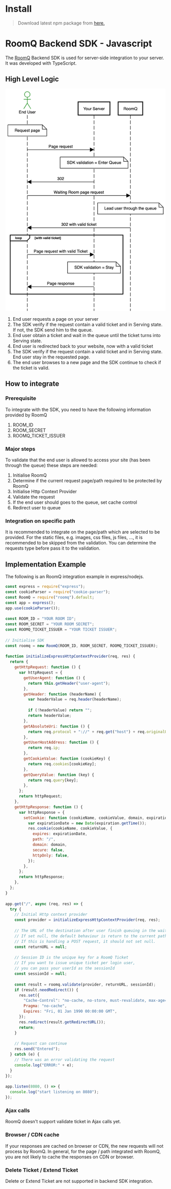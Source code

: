 # Install

> Download latest npm package from [here.](https://www.npmjs.com/package/roomq)

# RoomQ Backend SDK - Javascript

The [RoomQ](https://www.noq.hk/en/roomq) Backend SDK is used for server-side integration to your server. It was developed with TypeScript.

## High Level Logic

![The SDK Flow](https://github.com/redso/roomq.backend-sdk.nodejs/blob/main/RoomQ-Backend-SDK-JS-high-level-logic-diagram.png?raw=true)

1.  End user requests a page on your server
2.  The SDK verify if the request contain a valid ticket and in Serving state. If not, the SDK send him to the queue.
3.  End user obtain a ticket and wait in the queue until the ticket turns into Serving state.
4.  End user is redirected back to your website, now with a valid ticket
5.  The SDK verify if the request contain a valid ticket and in Serving state. End user stay in the requested page.
6.  The end user browses to a new page and the SDK continue to check if the ticket is valid.

## How to integrate

### Prerequisite

To integrate with the SDK, you need to have the following information provided by RoomQ

1.  ROOM_ID
2.  ROOM_SECRET
3.  ROOMQ_TICKET_ISSUER

### Major steps

To validate that the end user is allowed to access your site (has been through the queue) these steps are needed:

1.  Initialise RoomQ
2.  Determine if the current request page/path required to be protected by RoomQ
3.  Initialise Http Context Provider
4.  Validate the request
5.  If the end user should goes to the queue, set cache control
6.  Redirect user to queue

### Integration on specific path

It is recommended to integrate on the page/path which are selected to be provided. For the static files, e.g. images, css files, js files, ..., it is recommended to be skipped from the validation.
You can determine the requests type before pass it to the validation.

## Implementation Example

The following is an RoomQ integration example in express/nodejs.

```javascript
const express = require("express");
const cookieParser = require("cookie-parser");
const RoomQ = require("roomq").default;
const app = express();
app.use(cookieParser());

const ROOM_ID = "YOUR ROOM ID";
const ROOM_SECRET = "YOUR ROOM SECRET";
const ROOMQ_TICKET_ISSUER = "YOUR TICKET ISSUER";

// Initialise SDK
const roomq = new RoomQ(ROOM_ID, ROOM_SECRET, ROOMQ_TICKET_ISSUER);

function initializeExpressHttpContextProvider(req, res) {
  return {
    getHttpRequest: function () {
      var httpRequest = {
        getUserAgent: function () {
          return this.getHeader("user-agent");
        },
        getHeader: function (headerName) {
          var headerValue = req.header(headerName);

          if (!headerValue) return "";
          return headerValue;
        },
        getAbsoluteUri: function () {
          return req.protocol + "://" + req.get("host") + req.originalUrl;
        },
        getUserHostAddress: function () {
          return req.ip;
        },
        getCookieValue: function (cookieKey) {
          return req.cookies[cookieKey];
        },
        getQueryValue: function (key) {
          return req.query[key];
        },
      };
      return httpRequest;
    },
    getHttpResponse: function () {
      var httpResponse = {
        setCookie: function (cookieName, cookieValue, domain, expiration) {
          var expirationDate = new Date(expiration.getTime());
          res.cookie(cookieName, cookieValue, {
            expires: expirationDate,
            path: "/",
            domain: domain,
            secure: false,
            httpOnly: false,
          });
        },
      };
      return httpResponse;
    },
  };
}

app.get("/", async (req, res) => {
  try {
    // Initial Http context provider
    const provider = initializeExpressHttpContextProvider(req, res);

    // The URL of the destination after user finish queuing in the waiting room
    // If set null, the default behaviour is return to the current path
    // If this is handling a POST request, it should not set null.
    const returnURL = null;

    // Session ID is the unique key for a RoomQ Ticket
    // If you want to issue unique ticket per login user,
    // you can pass your userId as the sessionId
    const sessionId = null;

    const result = roomq.validate(provider, returnURL, sessionId);
    if (result.needRedirect()) {
      res.set({
        "Cache-Control": "no-cache, no-store, must-revalidate, max-age=0",
        Pragma: "no-cache",
        Expires: "Fri, 01 Jan 1990 00:00:00 GMT",
      });
      res.redirect(result.getRedirectURL());
      return;
    }

    // Request can continue
    res.send("Entered");
  } catch (e) {
    // There was an error validating the request
    console.log("ERROR:" + e);
  }
});

app.listen(8080, () => {
  console.log("start listening on 8080");
});
```

### Ajax calls

RoomQ doesn't support validate ticket in Ajax calls yet.

### Browser / CDN cache

If your responses are cached on browser or CDN, the new requests will not process by RoomQ.
In general, for the page / path integrated with RoomQ, you are not likely to cache the responses on CDN or browser.

### Delete Ticket / Extend Ticket

Delete or Extend Ticket are not supported in backend SDK integration.

